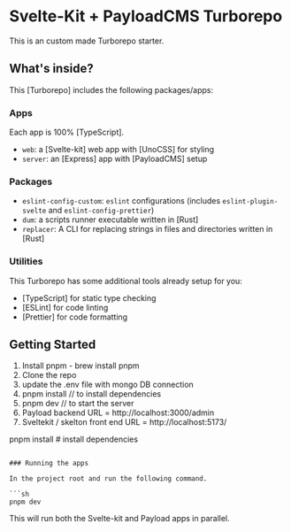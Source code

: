 # Svelte-Kit + PayloadCMS Turborepo

This is an custom made Turborepo starter.

## What's inside?

This [Turborepo] includes the following packages/apps:

### Apps

Each app is 100% [TypeScript].

- `web`: a [Svelte-kit] web app with [UnoCSS] for styling
- `server`: an [Express] app with [PayloadCMS] setup

### Packages

- `eslint-config-custom`: `eslint` configurations (includes `eslint-plugin-svelte` and `eslint-config-prettier`)
- `dum`: a scripts runner executable written in [Rust]
- `replacer`: A CLI for replacing strings in files and directories written in [Rust]

### Utilities

This Turborepo has some additional tools already setup for you:

- [TypeScript] for static type checking
- [ESLint] for code linting
- [Prettier] for code formatting

## Getting Started

1) Install pnpm -  brew install pnpm
2) Clone the repo 
3) update the .env file with mongo DB connection 
4) pnpm install // to install dependencies 
5) pnpm dev // to start the server 
6) Payload backend URL = http://localhost:3000/admin
7) Sveltekit / skelton front end URL = http://localhost:5173/


pnpm install # install dependencies
```

### Running the apps

In the project root and run the following command.

```sh
pnpm dev
```

This will run both the Svelte-kit and Payload apps in parallel.

